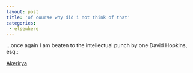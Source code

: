 ```yaml
---
layout: post
title: 'of course why did i not think of that'
categories:
 - elsewhere
---
```


...once again I am beaten to the intellectual punch by one David Hopkins, esq.:



<a href="http://monkhouse.blogspot.com/2003_01_01_monkhouse_archive.html#87006960">Akerirya</a>


